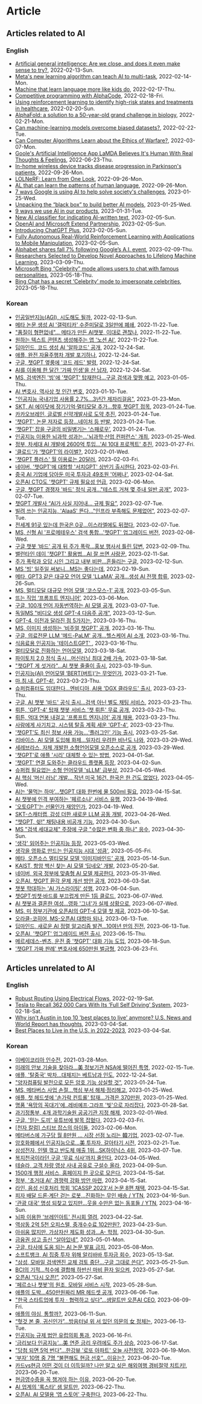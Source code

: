 # Article

## Articles related to AI

### English

- [Artificial general intelligence: Are we close, and does it even make sense to try?]( https://www.technologyreview.com/2020/10/15/1010461/artificial-general-intelligence-robots-ai-agi-deepmind-google-openai/), 2022-02-13-Sun.
- [Meta's new learning algorithm can teach AI to multi-task](https://www.technologyreview.com/2022/01/20/1043885/meta-ai-facebook-learning-algorithm-nlp-vision-speech-agi/), 2022-02-14-Mon.
- [Machine that learn language more like kids do](https://www.csail.mit.edu/news/machines-learn-language-more-kids-do), 2022-02-17-Thu.
- [Competitive programming with AlphaCode](https://deepmind.com/blog/article/Competitive-programming-with-AlphaCode), 2022-02-18-Fri.
- [Using reinforcement learning to identify high-risk states and treatments in healthcare](https://www.microsoft.com/en-us/research/blog/using-reinforcement-learning-to-identify-high-risk-states-and-treatments-in-healthcare/), 2022-02-20-Sun.
- [AlphaFold: a solution to a 50-year-old grand challenge in biology](https://deepmind.com/blog/article/alphafold-a-solution-to-a-50-year-old-grand-challenge-in-biology), 2022-02-21-Mon.
- [Can machine-learning models overcome biased datasets?](https://news.mit.edu/2022/machine-learning-biased-data-0221), 2022-02-22-Tue.
- [Can Computer Algorithms Learn about the Ethics of Warfare?](https://www.technologyreview.kr/%ec%bb%b4%ed%93%a8%ed%84%b0-%ec%95%8c%ea%b3%a0%eb%a6%ac%eb%93%ac%ec%9d%80-%ec%9c%a4%eb%a6%ac%ec%a0%81-%ec%a0%84%ed%88%ac%eb%b0%a9%eb%b2%95%ec%9d%84-%eb%b0%b0%ec%9a%b8-%ec%88%98-%ec%9e%88%ec%9d%84/), 2022-03-07-Mon.
- [Goole's Artificial Intelligence App LaMDA Believes It's Human With Real Thoughts & Feelings](https://globalgrind.com/5342206/google-lambda-sentience/amp/), 2022-06-23-Thu.
- [In-home wireless device tracks disease progression in Parkinson's patients](https://news.mit.edu/2022/home-wireless-parkinsons-progression-0921), 2022-09-26-Mon.
- [LOLNeRF: Learn from One Look](https://ai.googleblog.com/2022/09/lolnerf-learn-from-one-look.html), 2022-09-26-Mon.
- [AL that can learn the patterns of human language](https://feedly.com/i/entry/NwHO2cNXnJxomKwaSvhGDBXV4Lc7B4INaC4YnMl3/fs=_182ef0744b0:4878f3:559ea8bd), 2022-09-26-Mon.
- [7 ways Google is using AI to help solve society's challenges](https://blog.google/technology/ai/7-ways-google-is-using-ai-to-help-solve-societys-challenges/), 2023-01-25-Wed.
- [Unpacking the “black box” to build better AI models](https://news.mit.edu/2023/stefanie-jegelka-machine-learning-0108), 2023-01-25-Wed.
- [9 ways we use AI in our products](https://blog.google/technology/ai/9-ways-we-use-ai-in-our-products/), 2023-01-31-Tue.
- [New AI classifier for indicating AI-written text](https://openai.com/blog/new-ai-classifier-for-indicating-ai-written-text/), 2023-02-05-Sun.
- [OpenAI and Microsoft Extend Partnership](https://openai.com/blog/openai-and-microsoft-extend-partnership/), 2023-02-05-Sun.
- [Introducing ChatGPT Plus](https://openai.com/blog/chatgpt-plus/), 2023-02-05-Sun.
- [Fully Autonomous Real-World Reinforcement Learning with Applications to Mobile Manipulation](https://bair.berkeley.edu/blog/2023/01/20/relmm/), 2023-02-05-Sun.
- [Alphabet shares fall 7% following Google’s A.I. event](https://www.cnbc.com/2023/02/08/alphabet-shares-slip-following-googles-ai-event-.html), 2023-02-09-Thu.
- [Researchers Selected to Develop Novel Approaches to Lifelong Machine Learning](https://www.darpa.mil/news-events/2018-05-03), 2023-03-09-Thu.
- [Microsoft Bing “Celebrity” mode allows users to chat with famous personalities](https://www.thehindu.com/sci-tech/technology/microsoft-bing-celebrity-mode-allows-users-to-chat-with-famous-personalities/article66586698.ece), 2023-05-18-Thu.
- [Bing Chat has a secret ‘Celebrity’ mode to impersonate celebrities](https://www.bleepingcomputer.com/news/microsoft/bing-chat-has-a-secret-celebrity-mode-to-impersonate-celebrities/), 2023-05-18-Thu.

### Korean

- [인공일반지능(AGI), 시도해도 될까](https://www.technologyreview.kr/artificial-general-intelligence-robots-ai-agi-deepmind-google-openai/), 2022-02-13-Sun.
- [메타 논문 생성 AI '갤럭티카' 수준미달로 3일만에 폐쇄](http://www.aitimes.com/news/articleView.html?idxno=148034), 2022-11-22-Tue.
- ["품질이 형편없네"... 메타가 만든 AI챗봇, 이대로 괜찮나](http://www.aitimes.com/news/articleView.html?idxno=146343), 2022-11-22-Tue.
- [원하는 텍스트 콘텐츠 생성해주는 앱 '노션 AI'](http://www.aitimes.com/news/articleView.html?idxno=147997), 2022-11-22-Tue.
- [딥마인드, 코드 생성 AI '알파코드' 공개](http://www.aitimes.com/news/articleView.html?idxno=148344), 2022-12-24-Sat.
- [애플, 완전 자율주행차 개발 포기하나](http://www.aitimes.com/news/articleView.html?idxno=148301), 2022-12-24-Sat.
- [구글, 챗GPT 옆룽에 '코드 레드' 발령](http://www.aitimes.com/news/articleView.html?idxno=148599), 2022-12-24-Sat.
- [AI를 이용해 한 달간 '가짜 인생'을 산 남자](http://www.aitimes.com/news/articleView.html?idxno=148550), 2022-12-24-Sat.
- [MS, 검색엔진 '빙'에 '챗GPT' 탑재한다…구글 검색과 맞짱 예고](http://www.aitimes.com/news/articleView.html?idxno=148811), 2023-01-05-Thu.
- [AI 변호사, 역사상 첫 인간 변호](http://www.aitimes.com/news/articleView.html?idxno=148876), 2023-01-10-Tue.
- ["인공지능 국내기업 사용률 2.7%...3년간 제자리걸음"](https://www.aitimes.com/news/articleView.html?idxno=149075), 2023-01-23-Mon.
- [SKT, AI 에이닷에 장기기억·멀티모달 추가...향후 챗GPT 접목](https://www.aitimes.com/news/articleView.html?idxno=149077), 2023-01-24-Tue.
- [카카오브레인, 글로벌 신약개발사로 도약 추진](https://www.aitimes.com/news/articleView.html?idxno=148350), 2023-01-24-Tue.
- ['챗GPT', 논문 저자로 등장...네이처 등 반발](https://www.aitimes.com/news/articleView.html?idxno=149051), 2023-01-24-Tue.
- [‘챗GPT’ 잡을 구글의 비밀병기는 ‘스패로우’](https://www.aitimes.com/news/articleView.html?idxno=149050), 2023-01-24-Tue.
- [인공지능 이용한 뇌과학 성과는...'뇌과학·산업 컨퍼런스' 개최](https://www.aitimes.com/news/articleView.html?idxno=148781), 2023-01-25-Wed.
- [정부, 차세대 AI 개발에 2600억 투입...'AI 10대 프로젝트' 추진](https://www.aitimes.com/news/articleView.html?idxno=149128), 2023-01-27-Fri.
- ['클로드'가 ‘챗GPT’의 라이벌?](https://www.aitimes.com/news/articleView.html?idxno=149195), 2023-02-01-Wed.
- ['챗GPT 플러스' 월 이용료는 20달러](https://www.aitimes.com/news/articleView.html?idxno=149238), 2023-02-03-Fri.
- [네이버, '챗GPT'에 대항할 '서치GPT' 상반기 출시한다](https://www.aitimes.com/news/articleView.html?idxno=149259), 2023-02-03-Fri.
- [중국 AI 기업에 담아둔 미국 투자금 49조원 '어쩌나'](https://www.aitimes.com/news/articleView.html?idxno=149248), 2023-02-04-Sat.
- [오픈AI CTO도 '챗GPT' 규제 필요성 언급](https://www.aitimes.com/news/articleView.html?idxno=149289), 2023-02-06-Mon.
- [구글, 챗GPT 경쟁자 '바드' 정식 공개..."테스트 거쳐 몇 주내 일반 공개"](https://www.aitimes.com/news/articleView.html?idxno=149295), 2023-02-07-Tue.
- [챗GPT 개발사 “AI가 사실 지어내… 규제 필요”](https://www.donga.com/news/Economy/article/all/20230207/117765658/1), 2023-02-07-Tue.
- [빌려 쓰는 인공지능, 'AIaaS' 뜬다…"인프라 부족해도 문제없어"](https://www.yna.co.kr/view/AKR20230206125100017?input=1195m), 2023-02-07-Tue.
- [전세계 91곳 있는데 한국은 0곳…이스라엘에도 뒤졌다](https://www.hankyung.com/it/article/2023020682011), 2023-02-07-Tue.
- [MS, 신형 AI '프로메테우스' 검색 통합...'챗GPT' 업그레이드 버전](https://www.aitimes.com/news/articleView.html?idxno=149319), 2023-02-08-Wed.
- [구글 챗봇 ‘바드’ 공개 뒤 주가 폭락…홍보 행사서 틀린 답변](https://www.hani.co.kr/arti/international/international_general/1078939.html), 2023-02-09-Thu.
- [밸런타인 데이 '챗GPT' 활용법...AI 잘 쓰면 사랑꾼](https://www.aitimes.com/news/articleView.html?idxno=149380), 2023-02-11-Sat.
- [주가 폭락과 오답 시인 그리고 내부 비판...흔들리는 구글](https://www.aitimes.com/news/articleView.html?idxno=149391), 2023-02-12-Sun.
- [MS '빙' 일주일 써보니...MS는 좋다는데](https://www.aitimes.com/news/articleView.html?idxno=149526), 2023-02-19-Sun.
- [메타, GPT3 같은 대규모 언어 모델 'LLaMA' 공개...생성 AI 전쟁 합류](https://www.aitimes.com/news/articleView.html?idxno=149681), 2023-02-26-Sun.
- [MS, 멀티모달 대규모 언어 모델 ‘코스모스-1’ 공개](https://www.aitimes.com/news/articleView.html?idxno=149758), 2023-03-05-Sun.
- [뜨는 직업 ‘프롬프트 엔지니어’](https://www.aitimes.com/news/articleView.html?idxno=149768), 2023-03-06-Mon.
- [구글, 100개 언어 자동번역하는 AI 모델 공개](https://www.aitimes.com/news/articleView.html?idxno=149818), 2023-03-07-Tue.
- [독일MS "비디오 생성 GPT-4 다음주 공개"](https://www.aitimes.com/news/articleView.html?idxno=149895), 2023-03-12-Sun.
- [GPT-4, 이전과 달라진 점 5가지는](https://www.aitimes.com/news/articleView.html?idxno=149969), 2023-03-16-Thu.
- [MS, 이미지 생성하는 ‘비주얼 챗GPT’ 공개](https://www.aitimes.com/news/articleView.html?idxno=149953), 2023-03-16-Thu.
- [구글, 의료전문 LLM '메드-PaLM' 공개...헬스케어 AI 소개](https://www.aitimes.com/news/articleView.html?idxno=149965), 2023-03-16-Thu.
- [식음료용 인공지능 '테이스트GPT' ](https://www.aitimes.com/news/articleView.html?idxno=149941), 2023-03-16-Thu.
- [멀티모달로 진화하는 언어모델](https://www.aitimes.com/news/articleView.html?idxno=149894), 2023-03-18-Sat.
- [파이토치 2.0 정식 출시...머신러닝 최대 2배 가속](https://www.aitimes.com/news/articleView.html?idxno=150019), 2023-03-18-Sat.
- ["챗GPT 게 섯거라"...AI 챗봇 줄줄이 출시](https://zdnet.co.kr/view/?no=20230317071729), 2023-03-19-Sun.
- [인공지능(AI) 언어모델 ‘BERT(버트)'는 무엇인가](https://www.aitimes.kr/news/articleView.html?idxno=13117), 2023-03-21-Tue.
- [마.침.내. GPT-4!](https://www.aitimes.com/news/articleView.html?idxno=150024), 2023-03-23-Thu.
- [슈퍼컴퓨터도 임대한다...엔비디아, AI용 'DGX 클라우드' 출시](https://www.aitimes.com/news/articleView.html?idxno=150083), 2023-03-23-Thu.
- [구글, AI 챗봇 '바드' 공식 출시...검색 아닌 별도 채팅 서비스](https://www.aitimes.com/news/articleView.html?idxno=150081), 2023-03-23-Thu.
- [뤼튼, 'GPT-4' 탑재 챗봇 서비스 '챗 뤼튼' 무료 공개](https://www.aitimes.com/news/articleView.html?idxno=150076), 2023-03-23-Thu.
- [뤼튼, 억대 연봉 내걸고 '프롬프트 엔지니어' 공개 채용](https://www.aitimes.com/news/articleView.html?idxno=149968), 2023-03-23-Thu.
- [사람에게 사기치고, 시스템 탈출 계획 세운 'GPT-4'](https://www.aitimes.com/news/articleView.html?idxno=150111), 2023-03-23-Thu.
- ['챗GPT'도 최신 정보 사용 가능...‘플러그인’ 기능 출시](https://www.aitimes.com/news/articleView.html?idxno=150126), 2023-03-25-Sat.
- [리바이스, AI 모델 도입해 화제...일자리 우려한 비난도 나와](https://www.aitimes.com/news/articleView.html?idxno=150189), 2023-03-29-Wed.
- [세레브라스, 자체 개발한 소형언어모델 오픈소스로 공개](https://www.aitimes.com/news/articleView.html?idxno=150208), 2023-03-29-Wed.
- ['챗GPT'로 애플 '시리' 대체할 수 있는 방법](https://www.aitimes.com/news/articleView.html?idxno=150219), 2023-04-01-Sat.
- ['챗GPT' 연결 도와주는 클라우드 플랫폼 등장](https://www.aitimes.com/news/articleView.html?idxno=150263), 2023-04-02-Sun.
- [슈퍼컴 필요없는 소형 언어모델 'sLLM' 급부상](https://www.aitimes.com/news/articleView.html?idxno=150299), 2023-04-05-Wed.
- [AI 핵심 ‘머신 러닝’ 개발… 작년 미국 16건, 한국은 한 건도 없었다](https://www.chosun.com/economy/tech_it/2023/04/05/56QCQLEPKJFAVMYGLMVHKQCS4I/), 2023-04-05-Wed.
- [AI는 ‘물먹는 하마’…챗GPT 대화 한번에 물 500ml 필요](https://www.aitimes.com/news/articleView.html?idxno=150488), 2023-04-15-Sat.
- [AI 챗봇에 인격 부여하는 '페르소나' 서비스 유행](https://www.aitimes.com/news/articleView.html?idxno=150588), 2023-04-19-Wed.
- ['오토GPT'는 선물인가 재앙인가](https://www.aitimes.com/news/articleView.html?idxno=150562), 2023-04-19-Wed.
- [SKT-스캐터랩, 감성 더한 새로운 LLM 공동 개발](https://www.aitimes.com/news/articleView.html?idxno=150680), 2023-04-26-Wed.
- [“챗GPT, 쉿!” 채팅내용 비공개 기능](https://www.aitimes.com/news/articleView.html?idxno=150799), 2023-04-30-Sun.
- [MS "검색 세대교체" 주장에 구글 "수많은 변화 중 하나" 응수](https://www.aitimes.com/news/articleView.html?idxno=150767), 2023-04-30-Sun.
- ['생각' 읽어주는 인공지능 등장](https://www.aitimes.com/news/articleView.html?idxno=150812), 2023-05-03-Wed.
- [생각을 영화로 만드는 인공지능 시대 '성큼'](https://www.aitimes.com/news/articleView.html?idxno=150860), 2023-05-05-Fri.
- [메타, 오픈소스 멀티모달 모델 ‘이미지바인드’ 공개](https://www.aitimes.com/news/articleView.html?idxno=150942), 2023-05-14-Sun.
- [KAIST, 항암 백신 찾는 AI 모델 ‘딥네오’ 개발](https://www.aitimes.com/news/articleView.html?idxno=151154), 2023-05-20-Sat.
- [네이버, 외국 정부에 맞춤형 AI 모델 제공한다](https://www.aitimes.com/news/articleView.html?idxno=151379), 2023-05-31-Wed.
- [오픈AI, 챗GPT 환각 문제 개선 방안 공개](https://www.aitimes.com/news/articleView.html?idxno=151451), 2023-06-03-Sat.
- [챗봇 학대하는 'AI 가스라이팅' 성행](https://www.aitimes.com/news/articleView.html?idxno=151502), 2023-06-04-Sun.
- [챗GPT·빙챗·바드를 부끄럽게 만든 1등 클로드](https://www.aitimes.com/news/articleView.html?idxno=151525), 2023-06-07-Wed.
- [AI 챗봇과 결혼한 여성...영화 '그녀'가 실제 상황으로](https://www.aitimes.com/news/articleView.html?idxno=151527), 2023-06-07-Wed.
- [MS, 미 정부기관에 오픈AI의 GPT-4 모델 첫 제공](https://www.aitimes.com/news/articleView.html?idxno=151595), 2023-06-10-Sat.
- [오라클-코히어, MS-오픈AI 대항마 되나](https://www.aitimes.com/news/articleView.html?idxno=151643), 2023-06-13-Tue.
- [딥마인드, 새로운 AI 정렬 알고리즘 발견...10여년 만의 진전](https://www.aitimes.com/news/articleView.html?idxno=151590), 2023-06-13-Tue.
- [오픈AI, '챗GPT' 업그레이드 버전 출시](https://www.aitimes.com/news/articleView.html?idxno=151708), 2023-06-15-Thu.
- [메르세데스-벤츠, 운전 중 '챗GPT' 대화 기능 도입](https://www.aitimes.com/news/articleView.html?idxno=151788), 2023-06-18-Sun.
- ['챗GPT 가짜 판례' 변호사에 650만원 벌금형](https://www.aitimes.com/news/articleView.html?idxno=151949), 2023-06-23-Fri.

## Articles unrelated to AI

### English

- [Robust Routing Using Electrical Flows](https://ai.googleblog.com/2022/02/robust-routing-using-electrical-flows.html), 2022-02-19-Sat.
- [Tesla to Recall 362,000 Cars With Its ‘Full Self Driving’ System](https://www.nytimes.com/2023/02/16/business/tesla-recall-full-self-driving.html), 2023-02-18-Sat.
- [Why isn't Austin in top 10 'best places to live' anymore? U.S. News and World Report has thoughts](https://www.statesman.com/story/news/2022/05/18/best-places-live-2022-austin-tx-out-top-10-list/9822074002/), 2023-03-04-Sat.
- [Best Places to Live in the U.S. in 2022-2023](https://realestate.usnews.com/places/rankings/best-places-to-live), 2023-03-04-Sat.

### Korean

- [이베이코리아 인수전](https://it.donga.com/31732/), 2021-03-28-Mon.
- [미래의 안보 기술을 찾아라…美 정보기관 NSA에 떨어진 특명](https://www.technologyreview.kr/%eb%af%b8%eb%9e%98%eb%a5%bc-%eb%a7%8c%eb%93%a4%ea%b3%a0-%ec%9e%88%eb%8a%94-%eb%af%b8%ea%b5%ad-nsa%ec%9d%98-%ec%8a%a4%ed%8c%8c%ec%9d%b4%eb%93%a4/), 2022-02-15-Tue.
- [애플, '탈중국' 박차...대체지는 베트남과 인도](http://www.aitimes.com/news/articleView.html?idxno=1485920), 2022-12-24-Sat.
- ["양자컴퓨팅 발전으로 모든 암호 기능 상실할 것"](https://www.aitimes.com/news/articleView.html?idxno=149044), 2023-01-24-Tue.
- [MS, 메타버스 사업 손절...핵심 부서 해체·정리해고](https://www.aitimes.com/news/articleView.html?idxno=149089), 2023-01-25-Wed.
- [애플, 첫 헤드셋에 '손가락 컨트롤' 탑재...가격은 370만원](https://www.aitimes.com/news/articleView.html?idxno=149079), 2023-01-25-Wed.
- [명품 '욕망의 꼭대기'에..레비예프·그라프 '빛'으로 자리잡다](https://realestate.daum.net/news/detail/hotissue/1087461/MD20160304113808197), 2023-01-28-Sat.
- [과기정통부, 4개 과학기술원 공공기관 지정 해제](https://www.aitimes.com/news/articleView.html?idxno=149177), 2023-02-01-Wed.
- [구글, '믿는 도끼' 유튜브에 발목 잡혔다](https://zdnet.co.kr/view/?no=20230203120235), 2023-02-03-Fri.
- [[천자 칼럼] 스티브 잡스의 아이들](https://www.hankyung.com/opinion/article/2018080526101), 2023-02-06-Mon.
- [메타버스에 가구당 월 8만원 … 시장 선점 노리는 韓기업](https://www.mk.co.kr/news/it/10632496), 2023-02-07-Tue.
- [암호화폐에서 인공지능으로...美 투자자, 갈아타기 시전](https://www.aitimes.com/news/articleView.html?idxno=149554), 2023-02-21-Tue.
- [삼성전자, 인텔 꺾고 반도체 매출 1위...SK하이닉스 4위](https://zdnet.co.kr/view/?no=20230307085930), 2023-03-07-Tue.
- [복지천국이라던 구글 ‘무료 식사’까지 줄인다](https://www.chosun.com/economy/tech_it/2023/04/05/27FMQ5WLPRALDD64ZOVWYTAFMU/), 2023-04-05-Wed.
- [테슬라, 고객 차량 영상 사내 공유로 구설수 올라](https://www.aitimes.com/news/articleView.html?idxno=150407), 2023-04-09-Sun.
- [1500개 행정 서비스, 홈페이지 한 곳으로 모은다](https://zdnet.co.kr/view/?no=20230414150911), 2023-04-15-Sat.
- [정부, '초거대 AI' 경쟁력 강화 방안 마련](https://www.aitimes.com/news/articleView.html?idxno=150535), 2023-04-15-Sat.
- [라인, 음성 신호처리 학회 'ICASSP 2023'서 논문 8편 채택](https://www.aitimes.com/news/articleView.html?idxno=150534), 2023-04-15-Sat.
- [피자 배달 드론·계단 걷는 로봇...진화하는 무인 배송 / YTN](https://youtu.be/LAA79vgf_HI), 2023-04-16-Sun.
- ['관광 대국' 명성 되찾고 있지만...웃을 수만은 없는 동포들 / YTN](https://youtu.be/AAgyXO6o4gg), 2023-04-16-Sun.
- [뇌파 이용한 '브레인아트' 전시회 열려](https://www.aitimes.com/news/articleView.html?idxno=150657), 2023-04-22-Sat.
- [역삼동 2억 5천 오피스텔, 중개수수료 102만원?](https://naver.me/5fjxfiHX), 2023-04-23-Sun.
- [아쉬움 많지만, 가상자산 제도화 성과…A- 학점](https://zdnet.co.kr/view/?no=20230426111552), 2023-04-30-Sun.
- [금융권 상고 출신 “살아있네”](https://fetv.co.kr/news/article.html?no=49391), 2023-05-01-Mon.
- [구글, 타사에 도움 되는 AI 논문 발표 금지](https://www.aitimes.com/news/articleView.html?idxno=150905), 2023-05-08-Mon.
- [소프트뱅크, AI 집중 투자 위해 알리바바 투자금 회수](https://www.aitimes.com/news/articleView.html?idxno=151077), 2023-05-13-Sat.
- ["삼성, 모바일 검색엔진 교체 검토 중단...구글 그대로 쓴다"](https://www.aitimes.com/news/articleView.html?idxno=151215), 2023-05-21-Sun.
- [BCI의 기적...척수에 결합해 하반신 마비 환자 일으켜](https://www.aitimes.com/news/articleView.html?idxno=151325), 2023-05-27-Sat.
- [오픈AI “다시 오픈!”](https://www.aitimes.com/news/articleView.html?idxno=151219), 2023-05-27-Sat.
- ['페르소나 챗봇'의 원조, 모바일 서비스 시작](https://www.aitimes.com/news/articleView.html?idxno=151377), 2023-05-28-Sun.
- [애플의 도박...450만원짜리 MR 헤드셋 공개](https://www.aitimes.com/news/articleView.html?idxno=151534), 2023-06-06-Tue.
- ["한국 스타트업에 투자ㆍ협력하고 싶다"...샘알트만 오픈AI CEO](https://www.aitimes.com/news/articleView.html?idxno=151610), 2023-06-09-Fri.
- [애플의 야심, 통할까?](https://www.aitimes.com/news/articleView.html?idxno=151626), 2023-06-11-Sun.
- [“헛것 본 줄, 귀신인가”…방음터널 위 서 있던 의문의 女 정체는](https://n.news.naver.com/article/020/0003503145), 2023-06-13-Tue.
- [인공지능 규제 법안 유럽의회 통과](https://www.aitimes.com/news/articleView.html?idxno=151738), 2023-06-16-Fri.
- ['금리보다 인공지능'…美 연준 금리 우려에도 주가 상승](https://www.aitimes.com/news/articleView.html?idxno=151773), 2023-06-17-Sat.
- ["당첨 되면 5억 번다"…한강뷰 '로또 아파트' 오늘 사전청약](https://www.hankyung.com/realestate/article/2023061871506), 2023-06-19-Mon.
- [‘부자’ 10명 중 7명 “불편해도 현금 선호”…이유는?](https://news.kbs.co.kr/news/view.do?ncd=4125297), 2023-06-20-Tue.
- [카드vs현금 어떤 것이 더 이득일까? 나만 알고 싶은 해외여행 경비절약 치트키!](https://blog.hanabank.com/1164), 2023-06-20-Tue.
- [현금영수증을 꼭 챙겨야 하는 이유](https://www.kakaobank.com/bank-story/34), 2023-06-20-Tue.
- [AI 업계의 '록스타' 샘 알트만](https://www.aitimes.com/news/articleView.html?idxno=151792), 2023-06-22-Thu.
- [오픈AI, AI 모델용 ‘앱 스토어’ 구축한다](https://www.aitimes.com/news/articleView.html?idxno=151879), 2023-06-22-Thu.
